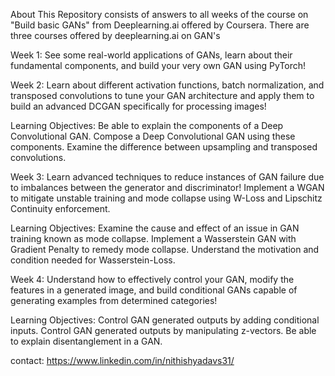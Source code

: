 About
This Repository consists of answers to all weeks of the course on "Build basic GANs" from Deeplearning.ai offered by Coursera.
There are three courses offered by deeplearning.ai on GAN's

Week 1:
See some real-world applications of GANs, learn about their fundamental components, and build your very own GAN using PyTorch!

Week 2:
Learn about different activation functions, batch normalization, and transposed convolutions to tune your GAN architecture and apply them to build an advanced DCGAN specifically for processing images!

Learning Objectives:
Be able to explain the components of a Deep Convolutional GAN.
Compose a Deep Convolutional GAN using these components.
Examine the difference between upsampling and transposed convolutions.

Week 3:
Learn advanced techniques to reduce instances of GAN failure due to imbalances between the generator and discriminator! Implement a WGAN to mitigate unstable training and mode collapse using W-Loss and Lipschitz Continuity enforcement.

Learning Objectives:
Examine the cause and effect of an issue in GAN training known as mode collapse.
Implement a Wasserstein GAN with Gradient Penalty to remedy mode collapse.
Understand the motivation and condition needed for Wasserstein-Loss.

Week 4:
Understand how to effectively control your GAN, modify the features in a generated image, and build conditional GANs capable of generating examples from determined categories!

Learning Objectives:
Control GAN generated outputs by adding conditional inputs.
Control GAN generated outputs by manipulating z-vectors.
Be able to explain disentanglement in a GAN.

contact: https://www.linkedin.com/in/nithishyadavs31/
